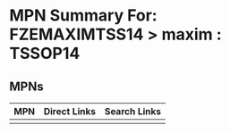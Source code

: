 



# MPN Summary For: FZEMAXIMTSS14 > maxim : TSSOP14

## MPNs
  

|MPN|Direct Links|Search Links|
| :--- | :--- | :--- |
||||
